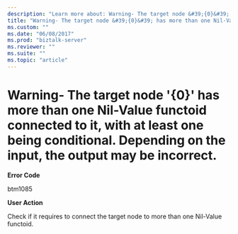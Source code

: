 ```yaml
---
description: "Learn more about: Warning- The target node &#39;{0}&#39; has more than one Nil-Value functoid connected to it, with at least one being conditional. Depending on the input, the output may be incorrect."
title: "Warning- The target node &#39;{0}&#39; has more than one Nil-Value functoid connected to it, with at least one being conditional. Depending on the input, the output may be incorrect."
ms.custom: ""
ms.date: "06/08/2017"
ms.prod: "biztalk-server"
ms.reviewer: ""
ms.suite: ""
ms.topic: "article"
---
```

# Warning- The target node &#39;{0}&#39; has more than one Nil-Value functoid connected to it, with at least one being conditional. Depending on the input, the output may be incorrect.
**Error Code**  
  
 btm1085  
  
 **User Action**  
  
 Check if it requires to connect the target node to more than one Nil-Value functoid.
